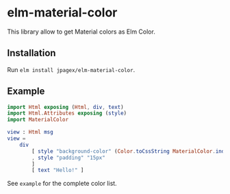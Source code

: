 # elm-material-color

This library allow to get Material colors as Elm Color.

## Installation

Run `elm install jpagex/elm-material-color`.

## Example

```elm
import Html exposing (Html, div, text)
import Html.Attributes exposing (style)
import MaterialColor

view : Html msg
view =
    div
        [ style "background-color" (Color.toCssString MaterialColor.indigo500)
        , style "padding" "15px"
        ]
        [ text "Hello!" ]
```

See `example` for the complete color list.
